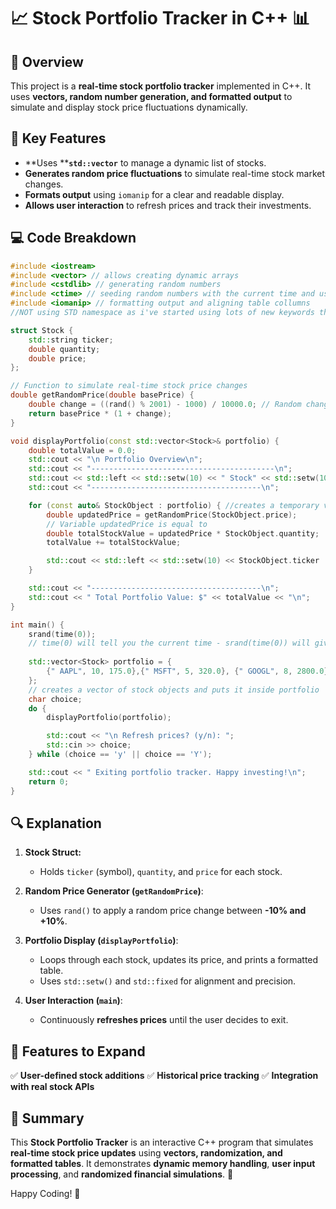 # 📈 Stock Portfolio Tracker in C++ 📊

## 📖 Overview

This project is a **real-time stock portfolio tracker** implemented in C++. It uses **vectors, random number generation, and formatted output** to simulate and display stock price fluctuations dynamically.

## 🔑 Key Features

- **Uses ****`std::vector`** to manage a dynamic list of stocks.
- **Generates random price fluctuations** to simulate real-time stock market changes.
- **Formats output** using `iomanip` for a clear and readable display.
- **Allows user interaction** to refresh prices and track their investments.

## 💻 Code Breakdown

```cpp
#include <iostream>
#include <vector> // allows creating dynamic arrays
#include <cstdlib> // generating random numbers
#include <ctime> // seeding random numbers with the current time and using modulus to make a random small number
#include <iomanip> // formatting output and aligning table collumns
//NOT using STD namespace as i've started using lots of new keywords that may be used in other namespaces

struct Stock {
    std::string ticker;
    double quantity;
    double price;
};

// Function to simulate real-time stock price changes
double getRandomPrice(double basePrice) {
    double change = ((rand() % 2001) - 1000) / 10000.0; // Random change between -10% and +10%
    return basePrice * (1 + change);
}

void displayPortfolio(const std::vector<Stock>& portfolio) {
    double totalValue = 0.0;
    std::cout << "\n Portfolio Overview\n";
    std::cout << "-----------------------------------------\n";
    std::cout << std::left << std::setw(10) << " Stock" << std::setw(10) << "Qty" << std::setw(10) << "Price" << std::setw(15) << "Total Value" << "\n";
    std::cout << "--------------------------------------\n";

    for (const auto& StockObject : portfolio) { //creates a temporary variable that stores 1 object from portfolios list of objects
        double updatedPrice = getRandomPrice(StockObject.price);
        // Variable updatedPrice is equal to 
        double totalStockValue = updatedPrice * StockObject.quantity;
        totalValue += totalStockValue;

        std::cout << std::left << std::setw(10) << StockObject.ticker  << std::setw(10) << StockObject.quantity << std::setw(10) << std::fixed << std::setprecision(2) << updatedPrice  << std::setw(15) << totalStockValue << "\n";
    }

    std::cout << "--------------------------------------\n";
    std::cout << " Total Portfolio Value: $" << totalValue << "\n";
}

int main() {
    srand(time(0)); 
    // time(0) will tell you the current time - srand(time(0)) will give you a new random number based on a formula using the current time in seconds
    
    std::vector<Stock> portfolio = {
        {" AAPL", 10, 175.0},{" MSFT", 5, 320.0}, {" GOOGL", 8, 2800.0}, {" TSLA", 12, 720.0}
    };
    // creates a vector of stock objects and puts it inside portfolio
    char choice;
    do {
        displayPortfolio(portfolio);

        std::cout << "\n Refresh prices? (y/n): ";
        std::cin >> choice;
    } while (choice == 'y' || choice == 'Y');

    std::cout << " Exiting portfolio tracker. Happy investing!\n";
    return 0;
} 

```

## 🔍 Explanation

1. **Stock Struct:**

   - Holds `ticker` (symbol), `quantity`, and `price` for each stock.

2. **Random Price Generator (****`getRandomPrice`****)**:

   - Uses `rand()` to apply a random price change between **-10% and +10%**.

3. **Portfolio Display (****`displayPortfolio`****)**:

   - Loops through each stock, updates its price, and prints a formatted table.
   - Uses `std::setw()` and `std::fixed` for alignment and precision.

4. **User Interaction (****`main`****)**:

   - Continuously **refreshes prices** until the user decides to exit.

## 🚀 Features to Expand

✅ **User-defined stock additions**
✅ **Historical price tracking**
✅ **Integration with real stock APIs**

## 🎯 Summary

This **Stock Portfolio Tracker** is an interactive C++ program that simulates **real-time stock price updates** using **vectors, randomization, and formatted tables**. It demonstrates **dynamic memory handling**, **user input processing**, and **randomized financial simulations**. 🚀

Happy Coding! 🎉


